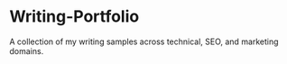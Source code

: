 # Writing-Portfolio
A collection of my writing samples across technical, SEO, and marketing domains.
